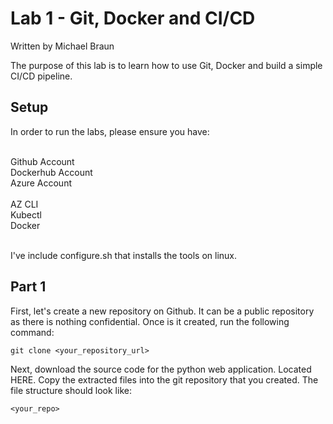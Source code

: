 # Lab 1 - Git, Docker and CI/CD
Written by Michael Braun

The purpose of this lab is to learn how to use Git, Docker and build a simple CI/CD pipeline.

## Setup

In order to run the labs, please ensure you have:<br><br>

Github Account<br>
Dockerhub Account<br>
Azure Account<br>
<br>
AZ CLI<br>
Kubectl<br>
Docker<br>
<br>

I've include configure.sh that installs the tools on linux.


## Part 1

First, let's create a new repository on Github. It can be a public repository as there is nothing confidential. Once is it created, run the following command:

```
git clone <your_repository_url>
```

Next, download the source code for the python web application. Located HERE. Copy the extracted files into the git repository that you created. The file structure should look like:

```
<your_repo>
    